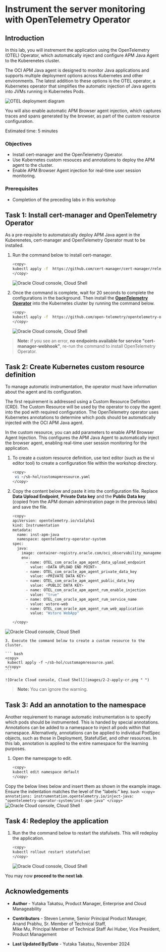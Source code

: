 # Instrument the server monitoring with OpenTelemetry Operator

## Introduction

In this lab, you will instrement the application using the OpenTelemetry (OTEL) Operator, which automatically inject and configure APM Java Agent to the Kuberenetes cluster.

The OCI APM Java agent is designed to monitor Java applications and supports multiple deployment options across Kubernetes and other environments. The latest addition to these options is the OTEL operator, a Kubernetes operator that simplifies the automatic injection of Java agents into JVMs running in Kubernetes Pods.

   ![OTEL deployment diagram](images/00-intro-otel-diagram.png " ")


You will also enable automatic APM Browser agent injection, which captures traces and spans generated by the browser, as part of the custom resource configuration.

Estimated time: 5 minutes


### Objectives

* Install cert-manager and the OpenTelemetry Operator.
* Use Kubernetes custom resouces and annotations to deploy the APM agent to the cluster.
* Enable APM Browser Agent injection for real-time user session monitoring.



### Prerequisites

* Completion of the preceding labs in this workshop

## Task 1: Install cert-manager and OpenTelemetry Operator

As a pre-requisite to automataically deploy APM Java agent in the Kuberenetes, cert-manager and OpenTelemetry Operator must to be installed.

1. Run the command below to install cert-manager.

    ``` bash
    <copy>
    kubectl apply -f  https://github.com/cert-manager/cert-manager/releases/download/v1.14.2/cert-manager.yaml
    </copy>
    ```
   ![Oracle Cloud console, Cloud Shell](images/1-1-cert-manager.png " ")

2. Once the command is complete, wait for 20 seconds to complete the configurations in the background. Then install the **[OpenTelemetry Operator](https://github.com/open-telemetry/opentelemetry-operator)** into the Kubernetes cluster by running the command below. 

    ``` bash
    <copy>
    kubectl apply -f  https://github.com/open-telemetry/opentelemetry-operator/releases/latest/download/opentelemetry-operator.yaml
    </copy>
    ```
   
   ![Oracle Cloud console, Cloud Shell](images/1-2-otel-operator.png " ")
 
 >**Note:** if you see an error, **no endpoints available for service "cert-manager-webhook"**, re-run the command to install OpenTelemetry Operator.

## Task 2: Create Kubernetes custom resource definition

To manage automatic instrumentation, the operator must have information about the agent and its configuration.

The first requirement is addressed using a Custom Resource Definition (CRD). The Custom Resource will be used by the operator to copy the agent into the pod with required configuration. The OpenTelemetry operator uses Kubernetes annotations to determine which pods should be automatically injected with the OCI APM Java agent. 

In the custom resource, you can add parameters to enable APM Browser Agent Injection. This configures the APM Java Agent to automatically inject the browser agent, enabling real-time user session monitoring for the application.



1. To create a custom resource definition, use text editor (such as the vi editor tool) to create a configuration file within the workshop directory.

    ``` bash
    <copy>
     vi ~/sb-hol/customapmresource.yaml
    </copy>
    ```

2. Copy the content below and paste it into the configuration file. Replace **Data Upload Endpoint**, **Private Data key** and the **Public Data key** (copied from the APM domain adminstration page in the previous labs) and save the file.


    ``` bash
    <copy>  
    apiVersion: opentelemetry.io/v1alpha1
    kind: Instrumentation
    metadata:
      name: inst-apm-java
      namespace: opentelemetry-operator-system
    spec:
      java:
        image: container-registry.oracle.com/oci_observability_management/oci-apm-java-agent:latest
        env:
          - name: OTEL_com_oracle_apm_agent_data_upload_endpoint
            value: <DATA UPLOAD END POINT>
          - name: OTEL_com_oracle_apm_agent_private_data_key
            value: <PRIVATE DATA KEY>
          - name: OTEL_com_oracle_apm_agent_public_data_key
            value: <PUBLIC DATA KEY>
          - name: OTEL_com_oracle_apm_agent_rum_enable_injection
            value: "true"
          - name: OTEL_com_oracle_apm_agent_rum_service_name
            value: wstore-web
          - name: OTEL_com_oracle_apm_agent_rum_web_application
            value: "Wstore WebApp"
   
    </copy>
    ```
  ![Oracle Cloud console, Cloud Shell](images/2-1-create-cr.png " ")

    3. Execute the command below to create a custom resource to the cluster.

    ``` bash
    <copy>
     kubectl apply -f ~/sb-hol/customapmresource.yaml
    </copy>
    ```

    ![Oracle Cloud console, Cloud Shell](images/2-2-apply-cr.png " ")

 >**Note:** You can ignore the warning. 

## Task 3: Add an annotation to the namespace

Another requirement to manage automatic instrumentation is to specify which pods should be instrumented. This is handed by special annotations. Annotations can be added to a namespace to inject all pods within that namespace. Alternatively, annotations can be applied to individual PodSpec objects, such as those in Deployment, StatefulSet, and other resources. In this lab, annotation is applied to the entire namespace for the learning purposes.

1. Open the namespage to edit.

    ``` bash
    <copy>
    kubectl edit namespace default
    </copy>
    ```
 Copy the below lines below and insert them as shown in the example image. Ensure the indentation matches the level of the "labels:" key.
    ``` bash
    <copy>
    annotations:
      instrumentation.opentelemetry.io/inject-java: "opentelemetry-operator-system/inst-apm-java"
    </copy>
    ```
     ![Oracle Cloud console, Cloud Shell](images/3-1-annotation.png " ")

## Task 4: Redeploy the application

1.  Run the the command below to restart the stafulsets. This will redeploy the application.

    ``` bash
    <copy>
    kubectl rollout restart statefulset 
    </copy>
    ```

     ![Oracle Cloud console, Cloud Shell](images/4-1-restart-app.png " ")
    

You may now **proceed to the next lab**.

## Acknowledgements

* **Author** - Yutaka Takatsu, Product Manager, Enterprise and Cloud Manageability
- **Contributors** - Steven Lemme, Senior Principal Product Manager,  
Anand Prabhu, Sr. Member of Technical Staff,  
Mike Mu, Principal Member of Technical Staff
Avi Huber, Vice President, Product Management
* **Last Updated By/Date** - Yutaka Takatsu, November 2024
